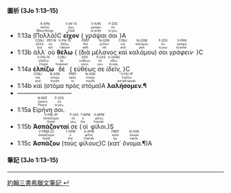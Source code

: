 #### 圖析 (3Jo 1:13–15)


- <rt>1:13a</rt> (<RUBY><ruby><ruby>Πολλὰ<rt>Many things</rt></ruby><rt>πολύς</rt></ruby><rt>A-APN</rt></RUBY>)C <RUBY><ruby><ruby>**εἶχον**<rt>I had</rt></ruby><rt>ἔχω</rt></ruby><rt>V-IAI-1S</rt></RUBY> { <RUBY><ruby><ruby>*γράψαι*<rt>to write</rt></ruby><rt>γράφω</rt></ruby><rt>V-AAN</rt></RUBY> <RUBY><ruby><ruby>σοι<rt>to you,</rt></ruby><rt>σύ</rt></ruby><rt>P-2DS</rt></RUBY> }A 
- <rt>1:13b</rt> <RUBY><ruby><ruby>ἀλλ᾽<rt>but</rt></ruby><rt>ἀλλά</rt></ruby><rt>CONJ</rt></RUBY> <RUBY><ruby><ruby>οὐ<rt>not</rt></ruby><rt>οὐ</rt></ruby><rt>PRT-N</rt></RUBY> <RUBY><ruby><ruby>**θέλω**<rt>I desire</rt></ruby><rt>θέλω</rt></ruby><rt>V-PAI-1S</rt></RUBY> { (<RUBY><ruby><ruby>διὰ<rt>with</rt></ruby><rt>διά</rt></ruby><rt>PREP</rt></RUBY> <RUBY><ruby><ruby>μέλανος<rt>ink</rt></ruby><rt>μέλαν</rt></ruby><rt>N-GSN</rt></RUBY> <RUBY><ruby><ruby>καὶ<rt>and</rt></ruby><rt>καί</rt></ruby><rt>CONJ</rt></RUBY> <RUBY><ruby><ruby>καλάμου<rt>pen</rt></ruby><rt>κάλαμος</rt></ruby><rt>N-GSM</rt></RUBY>) <RUBY><ruby><ruby>σοι<rt>to you</rt></ruby><rt>σύ</rt></ruby><rt>P-2DS</rt></RUBY> <RUBY><ruby><ruby>*γράφειν·*<rt>to write.</rt></ruby><rt>γράφω</rt></ruby><rt>V-PAN</rt></RUBY> }C
- <rt>1:14a</rt> <RUBY><ruby><ruby>**ἐλπίζω**<rt>I hope</rt></ruby><rt>ἐλπίζω</rt></ruby><rt>V-PAI-1S</rt></RUBY> <RUBY><ruby><ruby>δὲ<rt>however</rt></ruby><rt>δέ</rt></ruby><rt>CONJ</rt></RUBY> { <RUBY><ruby><ruby>εὐθέως<rt>soon,</rt></ruby><rt>εὐθέως</rt></ruby><rt>ADV</rt></RUBY> <RUBY><ruby><ruby>σε<rt>you</rt></ruby><rt>σύ</rt></ruby><rt>P-2AS</rt></RUBY> <RUBY><ruby><ruby>*ἰδεῖν,*<rt>to see,</rt></ruby><rt>εἴδω</rt></ruby><rt>V-2AAN</rt></RUBY> }C 
- <rt>1:14b</rt> <RUBY><ruby><ruby>καὶ<rt>and</rt></ruby><rt>καί</rt></ruby><rt>CONJ</rt></RUBY> (<RUBY><ruby><ruby>στόμα<rt>mouth</rt></ruby><rt>στόμα</rt></ruby><rt>N-ASN</rt></RUBY> <RUBY><ruby><ruby>πρὸς<rt>to</rt></ruby><rt>πρός</rt></ruby><rt>PREP</rt></RUBY> <RUBY><ruby><ruby>στόμα<rt>mouth</rt></ruby><rt>στόμα</rt></ruby><rt>N-ASN</rt></RUBY>)A <RUBY><ruby><ruby>**λαλήσομεν.¶**<rt>we will speak.</rt></ruby><rt>λαλέω</rt></ruby><rt>V-FAI-1P</rt></RUBY> 
- —————————
- <rt>1:15a</rt> <RUBY><ruby><ruby>Εἰρήνη<rt>Peace</rt></ruby><rt>εἰρήνη</rt></ruby><rt>N-NSF</rt></RUBY> <RUBY><ruby><ruby>σοι.<rt>to you.</rt></ruby><rt>σύ</rt></ruby><rt>P-2DS</rt></RUBY> 
- <rt>1:15b</rt> <RUBY><ruby><ruby>**Ἀσπάζονταί**<rt>Greet</rt></ruby><rt>ἀσπάζομαι</rt></ruby><rt>V-PNI-3P</rt></RUBY> <RUBY><ruby><ruby>σε<rt>you,</rt></ruby><rt>σύ</rt></ruby><rt>P-2AS</rt></RUBY> (<RUBY><ruby><ruby>οἱ<rt>the</rt></ruby><rt>ὁ</rt></ruby><rt>T-NPM</rt></RUBY> <RUBY><ruby><ruby>φίλοι.<rt>friends.</rt></ruby><rt>φίλος</rt></ruby><rt>A-NPM</rt></RUBY>)S 
- <rt>1:15c</rt> <RUBY><ruby><ruby>**Ἀσπάζου**<rt>Greet</rt></ruby><rt>ἀσπάζομαι</rt></ruby><rt>V-PNM-2S</rt></RUBY> (<RUBY><ruby><ruby>τοὺς<rt>the</rt></ruby><rt>ὁ</rt></ruby><rt>T-APM</rt></RUBY> <RUBY><ruby><ruby>φίλους<rt>friends</rt></ruby><rt>φίλος</rt></ruby><rt>A-APM</rt></RUBY>)C (<RUBY><ruby><ruby>κατ᾽<rt>by</rt></ruby><rt>κατά</rt></ruby><rt>PREP</rt></RUBY> <RUBY><ruby><ruby>ὄνομα.¶<rt>name.</rt></ruby><rt>ὄνομα</rt></ruby><rt>N-ASN</rt></RUBY>)A


#### 筆記 (3Jo 1:13–15)

---

[約翰三書希臘文筆記 ↵](3John-Notes.md)

